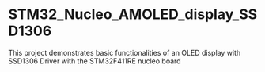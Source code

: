 # STM32_Nucleo_AMOLED_display_SSD1306
 This project demonstrates basic functionalities of an OLED display with SSD1306 Driver with the STM32F411RE nucleo board
